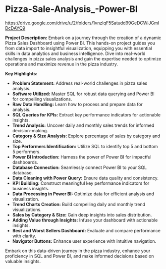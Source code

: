 # Pizza-Sale-Analysis_-Power-BI

https://drive.google.com/drive/u/2/folders/1vnzIqF5Satudd99GeDCWiJGmlDcDAYQ9

**Project Description:**
Embark on a journey through the creation of a dynamic Pizza Sales Dashboard using Power BI. This hands-on project guides you from data import to insightful visualization, equipping you with essential skills in data analytics and business intelligence. Dive into real-world challenges in pizza sales analysis and gain the expertise needed to optimize operations and maximize revenue in the pizza industry.

**Key Highlights:**
- **Problem Statement:** Address real-world challenges in pizza sales analysis.
- **Software Utilized:** Master SQL for robust data querying and Power BI for compelling visualizations.
- **Raw Data Handling:** Learn how to process and prepare data for analysis.
- **SQL Queries for KPIs:** Extract key performance indicators for actionable insights.
- **Trend Analysis:** Uncover daily and monthly sales trends for informed decision-making.
- **Category & Size Analysis:** Explore percentage of sales by category and size.
- **Top Performers Identification:** Utilize SQL to identify top 5 and bottom 5 performers.
- **Power BI Introduction:** Harness the power of Power BI for impactful dashboards.
- **Database Connection:** Seamlessly connect Power BI to your SQL database.
- **Data Cleaning with Power Query:** Ensure data quality and consistency.
- **KPI Building:** Construct meaningful key performance indicators for business insights.
- **Data Processing in Power BI:** Optimize data for efficient analysis and visualization.
- **Trend Charts Creation:** Build compelling daily and monthly trend visualizations.
- **Sales by Category & Size:** Gain deep insights into sales distribution.
- **Adding Value through Insights:** Infuse your dashboard with actionable insights.
- **Best and Worst Sellers Dashboard:** Evaluate and compare performance with clarity.
- **Navigator Buttons:** Enhance user experience with intuitive navigation.

Embark on this data-driven journey in the pizza industry, enhance your proficiency in SQL and Power BI, and make informed decisions based on valuable insights.
